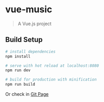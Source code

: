 # vue-music

> A Vue.js project

## Build Setup

``` bash
# install dependencies
npm install

# serve with hot reload at localhost:8080
npm run dev

# build for production with minification
npm run build
```
Or check in [Git Page](https://jfcodiaz.github.io/course-vue-js-labs/)

